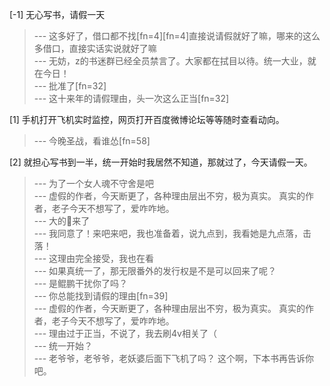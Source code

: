 
[-1] 无心写书，请假一天
>--- 这多好了，借口都不找[fn=4][fn=4]直接说请假就好了嘛，哪来的这么多借口，直接实话实说就好了嘛<br>
>--- 无妨，z的书迷群已经全员禁言了。大家都在拭目以待。统一大业，就在今日！<br>
>--- 批准了[fn=32]<br>
>--- 这十来年的请假理由，头一次这么正当[fn=32]<br>

[1] 手机打开飞机实时监控，网页打开百度微博论坛等等随时查看动向。
>--- 今晚圣战，看谁怂[fn=58]<br>

[2] 就担心写书到一半，统一开始时我居然不知道，那就过了，今天请假一天。
>--- 为了一个女人魂不守舍是吧<br>
>--- 虚假的作者，今天断更了，各种理由层出不穷，极为真实。
真实的作者，老子今天不想写了，爱咋咋地。<br>
>--- 大的💊来了<br>
>--- 我同意了！来吧来吧，我也准备着，说九点到，我看她是九点落，击落！<br>
>--- 这理由完全接受，我也在看<br>
>--- 如果真统一了，那无限番外的发行权是不是可以回来了呢？<br>
>--- 是鲲鹏干扰你了吗？<br>
>--- 你总能找到请假的理由[fn=39]<br>
>--- 虚假的作者，今天断更了，各种理由层出不穷，极为真实。
真实的作者，老子今天不想写了，爱咋咋地。<br>
>--- 理由过于正当，不说了，我去刷4v相关了（<br>
>--- 统一开始？<br>
>--- 老爷爷，老爷爷，老妖婆后面下飞机了吗？
这个啊，下本书再告诉你吧。<br>
